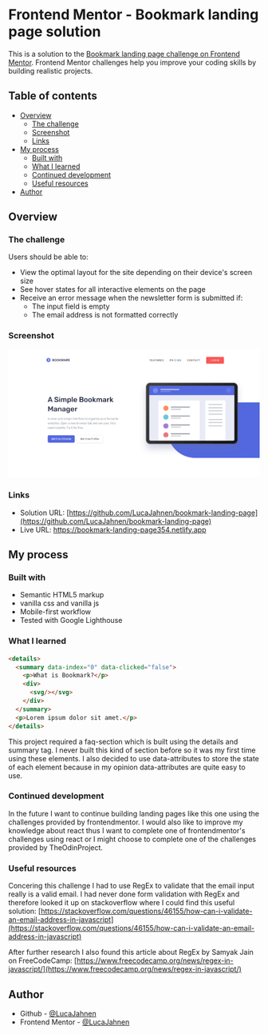 # Frontend Mentor - Bookmark landing page solution

This is a solution to the [Bookmark landing page challenge on Frontend Mentor](https://www.frontendmentor.io/challenges/bookmark-landing-page-5d0b588a9edda32581d29158). Frontend Mentor challenges help you improve your coding skills by building realistic projects. 

## Table of contents

- [Overview](#overview)
  - [The challenge](#the-challenge)
  - [Screenshot](#screenshot)
  - [Links](#links)
- [My process](#my-process)
  - [Built with](#built-with)
  - [What I learned](#what-i-learned)
  - [Continued development](#continued-development)
  - [Useful resources](#useful-resources)
- [Author](#author)

## Overview

### The challenge

Users should be able to:

- View the optimal layout for the site depending on their device's screen size
- See hover states for all interactive elements on the page
- Receive an error message when the newsletter form is submitted if:
  - The input field is empty
  - The email address is not formatted correctly

### Screenshot

![](./screenshot.png)

### Links

- Solution URL: [https://github.com/LucaJahnen/bookmark-landing-page](https://github.com/LucaJahnen/bookmark-landing-page)
- Live URL: https://bookmark-landing-page354.netlify.app

## My process

### Built with

- Semantic HTML5 markup
- vanilla css and vanilla js
- Mobile-first workflow
- Tested with Google Lighthouse

### What I learned

```html
<details>
  <summary data-index="0" data-clicked="false">
    <p>What is Bookmark?</p>
    <div>
      <svg/></svg>
    </div>
  </summary>
  <p>Lorem ipsum dolor sit amet.</p>
</details>
```

This project required a faq-section which is built using the details and summary tag. I never built this kind of section before so it was my first time using these elements. I also decided to use data-attributes to store the state of each element because in my opinion data-attributes are quite easy to use.

### Continued development

In the future I want to continue building landing pages like this one using the challenges provided by frontendmentor. I would also like to improve my knowledge about react thus I want to complete one of frontendmentor's challenges using react or I might choose to complete one of the challenges provided by TheOdinProject.

### Useful resources

Concering this challenge I had to use RegEx to validate that the email input really is a valid email. I had never done form validation with RegEx and therefore looked it up on stackoverflow where I could find this useful solution: [https://stackoverflow.com/questions/46155/how-can-i-validate-an-email-address-in-javascript](https://stackoverflow.com/questions/46155/how-can-i-validate-an-email-address-in-javascript)

After further research I also found this article about RegEx by Samyak Jain on FreeCodeCamp: [https://www.freecodecamp.org/news/regex-in-javascript/](https://www.freecodecamp.org/news/regex-in-javascript/)

## Author

- Github - [@LucaJahnen](https://github.com/LucaJahnen)
- Frontend Mentor - [@LucaJahnen](https://www.frontendmentor.io/profile/LucaJahnen)
